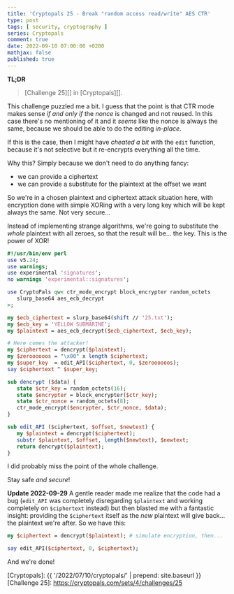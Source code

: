 ```yaml
---
title: 'Cryptopals 25 - Break "random access read/write" AES CTR'
type: post
tags: [ security, cryptography ]
series: Cryptopals
comment: true
date: 2022-09-10 07:00:00 +0200
mathjax: false
published: true
---
```


**TL;DR**

> [Challenge 25][] in [Cryptopals][].

This challenge puzzled me a bit. I guess that the point is that CTR mode
makes sense *if and only if* the *nonce* is changed and not reused. In
this case there's no mentioning of it and it *seems* like the nonce is
always the same, because we should be able to do the editing *in-place*.

If this is the case, then I might have *cheated a bit* with the `edit`
function, because it's not selective but it re-encrypts everything all
the time.

Why this? Simply because we don't need to do anything fancy:

- we can provide a ciphertext
- we can provide a substitute for the plaintext at the offset we want

So we're in a chosen plaintext and ciphertext attack situation here,
with encryption done with simple XORing with a very long key which will
be kept always the same. Not very secure...

Instead of implementing strange algorithms, we're going to substitute
the *whole* plaintext with all zeroes, so that the result will be... the
key. This is the power of XOR!

```perl
#!/usr/bin/env perl
use v5.24;
use warnings;
use experimental 'signatures';
no warnings 'experimental::signatures';

use CryptoPals qw< ctr_mode_encrypt block_encrypter random_octets
   slurp_base64 aes_ecb_decrypt
>;

my $ecb_ciphertext = slurp_base64(shift // '25.txt');
my $ecb_key = 'YELLOW SUBMARINE';
my $plaintext = aes_ecb_decrypt($ecb_ciphertext, $ecb_key);

# Here comes the attacker!
my $ciphertext = dencrypt($plaintext);
my $zeroooooos = "\x00" x length $ciphertext;
my $super_key  = edit_API($ciphertext, 0, $zeroooooos);
say $ciphertext ^ $super_key;

sub dencrypt ($data) {
   state $ctr_key = random_octets(16);
   state $encrypter = block_encrypter($ctr_key);
   state $ctr_nonce = random_octets(8);
   ctr_mode_encrypt($encrypter, $ctr_nonce, $data);
}

sub edit_API ($ciphertext, $offset, $newtext) {
   my $plaintext = dencrypt($ciphertext);
   substr $plaintext, $offset, length($newtext), $newtext;
   return dencrypt($plaintext);
}
```

I did probably miss the point of the whole challenge.

Stay safe *and secure*!

**Update 2022-09-29** A gentle reader made me realize that the code had
a bug (`edit_API` was completely disregarding `$plaintext` and working
completely on `$ciphertext` instead) but then blasted me with a
fantastic insight: providing the `$ciphertext` itself as the *new*
plaintext will give back... the plaintext we're after. So we have this:

```perl
my $ciphertext = dencrypt($plaintext); # simulate encryption, then...

say edit_API($ciphertext, 0, $ciphertext);
```

And we're done!

[Perl]: https://www.perl.org/
[Cryptopals]: {{ '/2022/07/10/cryptopals/' | prepend: site.baseurl }}
[Challenge 25]: https://cryptopals.com/sets/4/challenges/25
